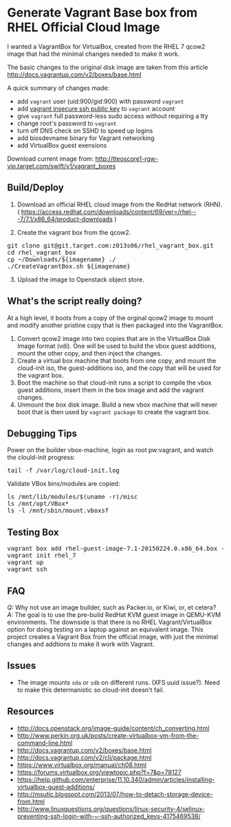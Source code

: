 Generate Vagrant Base box from RHEL Official Cloud Image
========================================================

I wanted a VagrantBox for VirtualBox, created from the RHEL 7 qcow2 image that had the minimal changes needed to make it work.

The basic changes to the original disk image are taken from this article
http://docs.vagrantup.com/v2/boxes/base.html

A quick summary of changes made:

*  add `vagrant` user (uid:900/gid:900) with password `vagrant`
*  add [vagrant insecure ssh public key][1] to `vagrant` account
*  give `vagrant` full password-less sudo access without requiring a tty
*  change root's password to `vagrant`
*  turn off DNS check on SSHD to speed up logins
*  add biosdevname binary for Vagrant networking
*  add VirtualBox guest exensions

Download current image from:
http://tteoscore1-rgw-vip.target.com/swift/v1/vagrant_boxes

Build/Deploy
------------

1. Download an official RHEL cloud image from the RedHat network (RHN). ( https://access.redhat.com/downloads/content/69/ver=/rhel---7/7.1/x86_64/product-downloads )

2. Create the vagrant box from the qcow2.
<PRE>
git clone git@git.target.com:z013s06/rhel_vagrant_box.git
cd rhel_vagrant_box
cp ~/Downloads/${imagename} ./
./CreateVagrantBox.sh ${imagename}
</PRE>

3. Upload the image to Openstack object store.


What's the script really doing?
-------------------------------

At a high level, it boots from a copy of the orginal qcow2 image to mount and modify another pristine copy that is then packaged into the VagrantBox.

1. Convert qcow2 image into two copies that are in the VirtualBox Disk Image format (vdi).  One will be used to build the vbox guest additions, mount the other copy, and then inject the changes.
2. Create a virtual box machine that boots from one copy, and mount the cloud-init iso, the guest-additions iso, and the copy that will be used for the vagrant box.
3. Boot the machine so that cloud-init runs a script to compile the vbox guest additions, insert them in the box image and add the vagrant changes.
4. Unmount the box disk image. Build a new vbox machine that will never boot that is then used by `vagrant package` to create the vagrant box.


Debugging Tips
--------------

Power on the builder vbox-machine, login as root pw:vagrant, and watch the clould-init progress:
<PRE>
tail -f /var/log/cloud-init.log
</PRE>

Validate VBox bins/modules are copied:
<PRE>
ls /mnt/lib/modules/$(uname -r)/misc
ls /mnt/opt/VBox*
ls -l /mnt/sbin/mount.vboxsf
</PRE>

Testing Box
-----------
<PRE>
vagrant box add rhel-guest-image-7.1-20150224.0.x86_64.box --name rhel_7 --force
vagrant init rhel_7
vagrant up
vagrant ssh
</PRE>


FAQ
---

*Q:* Why not use an image builder, such as Packer.io, or Kiwi, or, et cetera?<BR>
*A:* The goal is to use the pre-build RedHat KVM guest image in QEMU-KVM environments. The downside is that there is no RHEL Vagrant/VirtualBox option for doing testing on a laptop against an equivalent image.  This project creates a Vagrant Box from the official image, with just the minimal changes and addtions to make it work with Vagrant.

Issues
------

*  The image mounts `sda` or `sdb` on different runs. (XFS uuid issue?). Need to make this determanistic so cloud-init doesn't fail.

Resources
---------

*  http://docs.openstack.org/image-guide/content/ch_converting.html
*  http://www.perkin.org.uk/posts/create-virtualbox-vm-from-the-command-line.html
*  http://docs.vagrantup.com/v2/boxes/base.html
*  http://docs.vagrantup.com/v2/cli/package.html
*  https://www.virtualbox.org/manual/ch08.html
*  https://forums.virtualbox.org/viewtopic.php?f=7&p=78127
*  https://help.github.com/enterprise/11.10.340/admin/articles/installing-virtualbox-guest-additions/
*  http://msutic.blogspot.com/2013/07/how-to-detach-storage-device-from.html
*  http://www.linuxquestions.org/questions/linux-security-4/selinux-preventing-ssh-login-with-~-ssh-authorized_keys-4175469538/

[1]: https://github.com/mitchellh/vagrant/tree/master/keys
